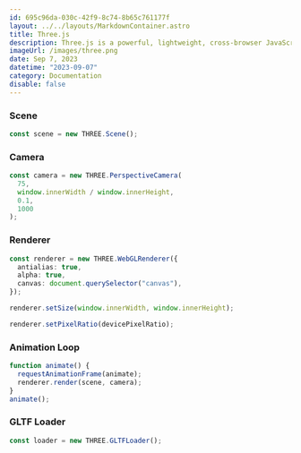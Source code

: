 ```yaml
---
id: 695c96da-030c-42f9-8c74-8b65c761177f
layout: ../../layouts/MarkdownContainer.astro
title: Three.js
description: Three.js is a powerful, lightweight, cross-browser JavaScript library/API used to create and display animated 3D computer graphics on a Web browser. These graphics can be interactive and can be created, in part, with the help of the WebGL API.
imageUrl: /images/three.png
date: Sep 7, 2023
datetime: "2023-09-07"
category: Documentation
disable: false
---
```


### Scene

```typescript
const scene = new THREE.Scene();
```

### Camera

```typescript
const camera = new THREE.PerspectiveCamera(
  75,
  window.innerWidth / window.innerHeight,
  0.1,
  1000
);
```

### Renderer

```typescript
const renderer = new THREE.WebGLRenderer({
  antialias: true,
  alpha: true,
  canvas: document.querySelector("canvas"),
});

renderer.setSize(window.innerWidth, window.innerHeight);

renderer.setPixelRatio(devicePixelRatio);
```

### Animation Loop

```typescript
function animate() {
  requestAnimationFrame(animate);
  renderer.render(scene, camera);
}
animate();
```

### GLTF Loader

```typescript
const loader = new THREE.GLTFLoader();
```
